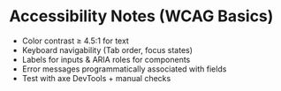 # Accessibility Notes (WCAG Basics)
- Color contrast ≥ 4.5:1 for text
- Keyboard navigability (Tab order, focus states)
- Labels for inputs & ARIA roles for components
- Error messages programmatically associated with fields
- Test with axe DevTools + manual checks
